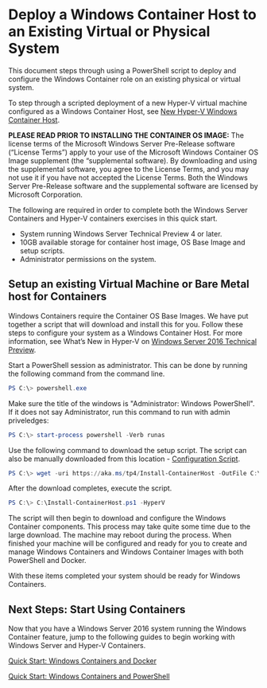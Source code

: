 # Deploy a Windows Container Host to an Existing Virtual or Physical System

This document steps through using a PowerShell script to deploy and configure the Windows Container role on an existing physical or virtual system.

To step through a scripted deployment of a new Hyper-V virtual machine configured as a Windows Container Host, see [New Hyper-V Windows Container Host](./container_setup.md).

**PLEASE READ PRIOR TO INSTALLING THE CONTAINER OS IMAGE:**  The license terms of the Microsoft Windows Server Pre-Release software (“License Terms”) apply to your use of the Microsoft Windows Container OS Image supplement (the “supplemental software).  By downloading and using the supplemental software, you agree to the License Terms, and you may not use it if you have not accepted the License Terms. Both the Windows Server Pre-Release software and the supplemental software are licensed by Microsoft Corporation.  

The following are required in order to complete both the Windows Server Containers and Hyper-V containers exercises in this quick start.

* System running Windows Server Technical Preview 4 or later.
* 10GB available storage for container host image, OS Base Image and setup scripts.
* Administrator permissions on the system.

## Setup an existing Virtual Machine or Bare Metal host for Containers
Windows Containers require the Container OS Base Images. We have put together a script that will download and install this for you. Follow these steps to configure your system as a Windows Container Host. For more information, see What’s New in Hyper-V on [Windows Server 2016 Technical Preview]( https://tnstage.redmond.corp.microsoft.com/en-US/library/dn765471.aspx#BKMK_nested).

Start a PowerShell session as administrator. This can be done by running the following command from the command line.

``` powershell
PS C:\> powershell.exe
```

Make sure the title of the windows is "Administrator: Windows PowerShell". If it does not say Administrator, run this command to run with admin priveledges:

``` powershell
PS C:\> start-process powershell -Verb runas
```

Use the following command to download the setup script. The script can also be manually downloaded from this location - [Configuration Script](https://aka.ms/tp4/Install-ContainerHost).
 
``` PowerShell
PS C:\> wget -uri https://aka.ms/tp4/Install-ContainerHost -OutFile C:\Install-ContainerHost.ps1
```
   
 After the download completes, execute the script.
``` PowerShell
PS C:\> C:\Install-ContainerHost.ps1 -HyperV
```

The script will then begin to download and configure the Windows Container components. This process may take quite some time due to the large download. The machine may reboot during the process. When finished your machine will be configured and ready for you to create and manage Windows Containers and Windows Container Images with both PowerShell and Docker. 

 With these items completed your system should be ready for Windows Containers. 

## Next Steps: Start Using Containers

Now that you have a Windows Server 2016 system running the Windows Container feature, jump to the following guides to begin working with Windows Server and Hyper-V Containers.
 
[Quick Start: Windows Containers and Docker](./manage_docker.md)  

[Quick Start: Windows Containers and PowerShell](./manage_powershell.md)
